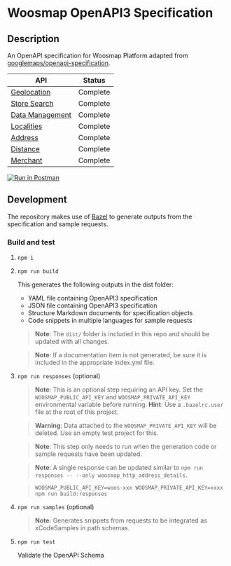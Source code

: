 # Woosmap OpenAPI3 Specification

## Description

An OpenAPI specification for Woosmap Platform adapted from [googlemaps/openapi-specification](https://github.com/googlemaps/openapi-specification).

| API                | Status       |
| ------------------ | ------------ |
| [Geolocation](https://developers.woosmap.com/products/geolocation-api/location/)        | Complete  |
| [Store Search](https://developers.woosmap.com/products/search-api/get-started/)         | Complete  |
| [Data Management](https://developers.woosmap.com/products/data-api/get-started/)        | Complete  |
| [Localities](https://developers.woosmap.com/products/localities/get-started/)           | Complete  |
| [Address](https://developers.woosmap.com/products/address-api/get-started/)             | Complete  |
| [Distance](https://developers.woosmap.com/products/distance-api/get-started/)           | Complete  |
| [Merchant](https://developers.woosmap.com/products/merchant-api/get-started/)           | Complete  |



[![Run in Postman](https://run.pstmn.io/button.svg)](https://god.gw.postman.com/run-collection/18437534-dad12f37-6d84-42d1-9889-2f529aee0ab9?action=collection%2Ffork&collection-url=entityId%3D18437534-dad12f37-6d84-42d1-9889-2f529aee0ab9%26entityType%3Dcollection%26workspaceId%3Dwoosmap-public)


## Development

The repository makes use of [Bazel](https://bazel.build/) to generate outputs from the specification and sample requests.

### Build and test

1. `npm i`
2. `npm run build`

    This generates the following outputs in the dist folder:

    - YAML file containing OpenAPI3 specification
    - JSON file containing OpenAPI3 specification
    - Structure Markdown documents for specification objects
    - Code snippets in multiple languages for sample requests

    > **Note**: The `dist/` folder is included in this repo and should be updated with all changes.

    > **Note**: If a documentation item is not generated, be sure it is included
    in the appropriate index.yml file.

3. `npm run responses` (optional)
    > **Note**: This is an optional step requiring an API key. Set the `WOOSMAP_PUBLIC_API_KEY` and `WOOSMAP_PRIVATE_API_KEY` environmental variable before running. **Hint**: Use a `.bazelrc.user` file at the root of this project.

    > **Warning**: Data attached to the `WOOSMAP_PRIVATE_API_KEY` will be deleted. Use an empty test project for this.
    
    > **Note**: This step only needs to run when the generation code or sample requests have been updated.

    > **Note**: A single response can be updated similar to `npm run responses -- --only woosmap_http_address_details`. 

    > `WOOSMAP_PUBLIC_API_KEY=woos-xxx WOOSMAP_PRIVATE_API_KEY=xxxx npm run build:responses`

5. `npm run samples` (optional)

    > **Note**: Generates snippets from requests to be integrated as xCodeSamples in path schemas.


4. `npm run test`
   
    Validate the OpenAPI Schema

